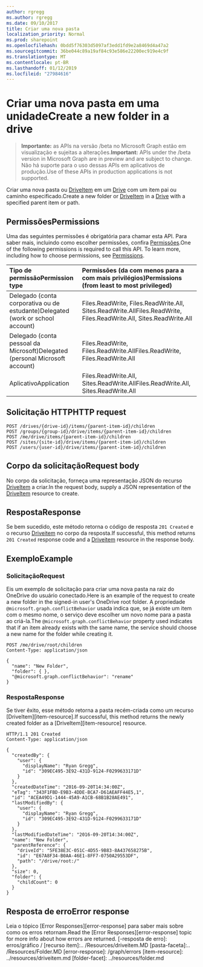 ```yaml
---
author: rgregg
ms.author: rgregg
ms.date: 09/10/2017
title: Criar uma nova pasta
localization_priority: Normal
ms.prod: sharepoint
ms.openlocfilehash: 0bdd5f76303d5097af3edd1fd9e2a8469d4a47a2
ms.sourcegitcommit: 36be044c89a19af84c93e586e22200ec919e4c9f
ms.translationtype: MT
ms.contentlocale: pt-BR
ms.lasthandoff: 01/12/2019
ms.locfileid: "27984616"
---
```

# <a name="create-a-new-folder-in-a-drive"></a><span data-ttu-id="a7fc8-102">Criar uma nova pasta em uma unidade</span><span class="sxs-lookup"><span data-stu-id="a7fc8-102">Create a new folder in a drive</span></span>

> <span data-ttu-id="a7fc8-103">**Importante:** as APIs na versão /beta no Microsoft Graph estão em visualização e sujeitas a alterações.</span><span class="sxs-lookup"><span data-stu-id="a7fc8-103">**Important:** APIs under the /beta version in Microsoft Graph are in preview and are subject to change.</span></span> <span data-ttu-id="a7fc8-104">Não há suporte para o uso dessas APIs em aplicativos de produção.</span><span class="sxs-lookup"><span data-stu-id="a7fc8-104">Use of these APIs in production applications is not supported.</span></span>

<span data-ttu-id="a7fc8-105">Criar uma nova pasta ou [DriveItem](../resources/driveitem.md) em um [Drive](../resources/drive.md) com um item pai ou caminho especificado.</span><span class="sxs-lookup"><span data-stu-id="a7fc8-105">Create a new folder or [DriveItem](../resources/driveitem.md) in a [Drive](../resources/drive.md) with a specified parent item or path.</span></span>

## <a name="permissions"></a><span data-ttu-id="a7fc8-106">Permissões</span><span class="sxs-lookup"><span data-stu-id="a7fc8-106">Permissions</span></span>

<span data-ttu-id="a7fc8-p102">Uma das seguintes permissões é obrigatória para chamar esta API. Para saber mais, incluindo como escolher permissões, confira [Permissões](/graph/permissions-reference).</span><span class="sxs-lookup"><span data-stu-id="a7fc8-p102">One of the following permissions is required to call this API. To learn more, including how to choose permissions, see [Permissions](/graph/permissions-reference).</span></span>

|<span data-ttu-id="a7fc8-109">Tipo de permissão</span><span class="sxs-lookup"><span data-stu-id="a7fc8-109">Permission type</span></span>      | <span data-ttu-id="a7fc8-110">Permissões (da com menos para a com mais privilégios)</span><span class="sxs-lookup"><span data-stu-id="a7fc8-110">Permissions (from least to most privileged)</span></span>              |
|:--------------------|:---------------------------------------------------------|
|<span data-ttu-id="a7fc8-111">Delegado (conta corporativa ou de estudante)</span><span class="sxs-lookup"><span data-stu-id="a7fc8-111">Delegated (work or school account)</span></span> | <span data-ttu-id="a7fc8-112">Files.ReadWrite, Files.ReadWrite.All, Sites.ReadWrite.All</span><span class="sxs-lookup"><span data-stu-id="a7fc8-112">Files.ReadWrite, Files.ReadWrite.All, Sites.ReadWrite.All</span></span>    |
|<span data-ttu-id="a7fc8-113">Delegado (conta pessoal da Microsoft)</span><span class="sxs-lookup"><span data-stu-id="a7fc8-113">Delegated (personal Microsoft account)</span></span> | <span data-ttu-id="a7fc8-114">Files.ReadWrite, Files.ReadWrite.All</span><span class="sxs-lookup"><span data-stu-id="a7fc8-114">Files.ReadWrite, Files.ReadWrite.All</span></span>    |
|<span data-ttu-id="a7fc8-115">Aplicativo</span><span class="sxs-lookup"><span data-stu-id="a7fc8-115">Application</span></span> | <span data-ttu-id="a7fc8-116">Files.ReadWrite.All, Sites.ReadWrite.All</span><span class="sxs-lookup"><span data-stu-id="a7fc8-116">Files.ReadWrite.All, Sites.ReadWrite.All</span></span> |

## <a name="http-request"></a><span data-ttu-id="a7fc8-117">Solicitação HTTP</span><span class="sxs-lookup"><span data-stu-id="a7fc8-117">HTTP request</span></span>

<!-- { "blockType": "ignored" } -->

```http
POST /drives/{drive-id}/items/{parent-item-id}/children
POST /groups/{group-id}/drive/items/{parent-item-id}/children
POST /me/drive/items/{parent-item-id}/children
POST /sites/{site-id}/drive/items/{parent-item-id}/children
POST /users/{user-id}/drive/items/{parent-item-id}/children
```

## <a name="request-body"></a><span data-ttu-id="a7fc8-118">Corpo da solicitação</span><span class="sxs-lookup"><span data-stu-id="a7fc8-118">Request body</span></span>

<span data-ttu-id="a7fc8-119">No corpo da solicitação, forneça uma representação JSON do recurso [DriveItem](../resources/driveitem.md) a criar.</span><span class="sxs-lookup"><span data-stu-id="a7fc8-119">In the request body, supply a JSON representation of the [DriveItem](../resources/driveitem.md) resource to create.</span></span>

## <a name="response"></a><span data-ttu-id="a7fc8-120">Resposta</span><span class="sxs-lookup"><span data-stu-id="a7fc8-120">Response</span></span>

<span data-ttu-id="a7fc8-121">Se bem sucedido, este método retorna o código de resposta `201 Created` e o recurso [Driveitem](../resources/driveitem.md) no corpo da resposta.</span><span class="sxs-lookup"><span data-stu-id="a7fc8-121">If successful, this method returns `201 Created` response code and a [Driveitem](../resources/driveitem.md) resource in the response body.</span></span>

## <a name="example"></a><span data-ttu-id="a7fc8-122">Exemplo</span><span class="sxs-lookup"><span data-stu-id="a7fc8-122">Example</span></span>

### <a name="request"></a><span data-ttu-id="a7fc8-123">Solicitação</span><span class="sxs-lookup"><span data-stu-id="a7fc8-123">Request</span></span>

<span data-ttu-id="a7fc8-124">Eis um exemplo de solicitação para criar uma nova pasta na raiz do OneDrive do usuário conectado.</span><span class="sxs-lookup"><span data-stu-id="a7fc8-124">Here is an example of the request to create a new folder in the signed-in user's OneDrive root folder.</span></span>
<span data-ttu-id="a7fc8-125">A propriedade `@microsoft.graph.conflictBehavior` usada indica que, se já existe um item com o mesmo nome, o serviço deve escolher um novo nome para a pasta ao criá-la.</span><span class="sxs-lookup"><span data-stu-id="a7fc8-125">The `@microsoft.graph.conflictBehavior` property used indicates that if an item already exists with the same name, the service should choose a new name for the folder while creating it.</span></span>

<!-- { "blockType": "request", "name": "create-folder", "scopes": "files.readwrite" } -->

```http
POST /me/drive/root/children
Content-Type: application/json

{
  "name": "New Folder",
  "folder": { },
  "@microsoft.graph.conflictBehavior": "rename"
}
```

### <a name="response"></a><span data-ttu-id="a7fc8-126">Resposta</span><span class="sxs-lookup"><span data-stu-id="a7fc8-126">Response</span></span>

<span data-ttu-id="a7fc8-127">Se tiver êxito, esse método retorna a pasta recém-criada como um recurso [DriveItem][item-resource].</span><span class="sxs-lookup"><span data-stu-id="a7fc8-127">If successful, this method returns the newly created folder as a [DriveItem][item-resource] resource.</span></span>

<!-- { "blockType": "response", "@odata.type": "microsoft.graph.driveItem", "truncated": true } -->

```http
HTTP/1.1 201 Created
Content-Type: application/json

{
  "createdBy": {
    "user": {
      "displayName": "Ryan Gregg",
      "id": "309EC495-3E92-431D-9124-F0299633171D"
    }
  },
  "createdDateTime": "2016-09-20T14:34:00Z",
  "eTag": "343F1FBD-E9B3-4DDE-BCA7-D61AEAFF44E5,1",
  "id": "ACEA49D1-1444-45A9-A1CB-68B1B28AE491",
  "lastModifiedBy": {
    "user": {
      "displayName": "Ryan Gregg",
      "id": "309EC495-3E92-431D-9124-F0299633171D"
    }
  },
  "lastModifiedDateTime": "2016-09-20T14:34:00Z",
  "name": "New Folder",
  "parentReference": {
    "driveId": "5FE38E3C-051C-4D55-9B83-8A437658275B",
    "id": "E67A8F34-B0AA-46E1-8FF7-0750A29553DF",
    "path": "/drive/root:/"
  },
  "size": 0,
  "folder": {
    "childCount": 0
  }
}
```

## <a name="error-response"></a><span data-ttu-id="a7fc8-128">Resposta de erro</span><span class="sxs-lookup"><span data-stu-id="a7fc8-128">Error response</span></span>

<span data-ttu-id="a7fc8-129">Leia o tópico [Error Responses][error-response] para saber mais sobre como os erros retornam.</span><span class="sxs-lookup"><span data-stu-id="a7fc8-129">Read the [Error Responses][error-response] topic for more info about how errors are returned.</span></span>
[-resposta de erro]: erros/gráfico / [recurso item]:.. /Resources/driveitem.MD [pasta-faceta]:.. /Resources/Folder.MD
[error-response]: /graph/errors [item-resource]: ../resources/driveitem.md [folder-facet]: ../resources/folder.md

<!-- {
  "type": "#page.annotation",
  "description": "Create a folder item in a drive.",
  "keywords": "create,folder,new item",
  "section": "documentation",
  "tocPath": "Items/Create folder"
} -->
